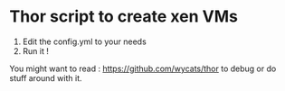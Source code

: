 # Thor script to create xen VMs

1. Edit the config.yml to your needs
2. Run it !

You might want to read : https://github.com/wycats/thor to debug or do stuff around with it.